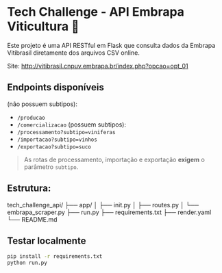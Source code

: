 # Tech Challenge - API Embrapa Viticultura 🍇

Este projeto é uma API RESTful em Flask que consulta dados da Embrapa Vitibrasil diretamente dos arquivos CSV online.

Site: http://vitibrasil.cnpuv.embrapa.br/index.php?opcao=opt_01

## Endpoints disponíveis
(não possuem subtipos):
- `/producao`
- `/comercializacao`
(possuem subtipos):
- `/processamento?subtipo=viniferas`
- `/importacao?subtipo=vinhos`
- `/exportacao?subtipo=suco`

> As rotas de processamento, importação e exportação **exigem** o parâmetro `subtipo`.

## Estrutura:

tech_challenge_api/ ├── app/ │ ├── init.py │ ├── routes.py │ └── embrapa_scraper.py ├── run.py ├── requirements.txt ├── render.yaml └── README.md


## Testar localmente
```bash
pip install -r requirements.txt
python run.py
